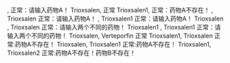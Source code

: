  , 正常：请输入药物A！
 Trioxsalen, 正常
 Trioxsalen1, 正常：药物A不存在！
 , Trioxsalen 正常：请输入药物A！
 , Trioxsalen1 正常：请输入药物A！
 Trioxsalen , Trioxsalen 正常：请输入两个不同的药物！
 Trioxsalen1 , Trioxsalen1 正常：请输入两个不同的药物！
 Trioxsalen, Verteporfin 正常
 Trioxsalen1, Trioxsalen 正常:药物A不存在！
 Trioxsalen, Trioxsalen1 正常:药物A不存在！
 Trioxsalen1, Trioxsalen2 正常:药物A不存在！药物B不存在！

```typescript

```